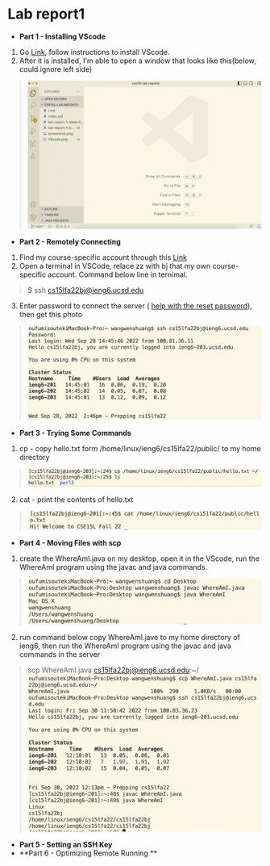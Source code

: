 # Lab report1

- **Part 1 - Installing VScode**
1. Go [Link](https://code.visualstudio.com/), follow instructions to install VScode. 
2. After it is installed, I'm able to open a window that looks like this(below, could ignore left side)
>![](VScode.png)

- **Part 2 - Remotely Connecting**
1. Find my course-specific account through this [Link](https://sdacs.ucsd.edu/~icc/index.php)
2. Open a terminal in VSCode, relace zz with bj that my own course-specific account. Command below line in ternimal.  
> $ ssh cs15lfa22bj@ieng6.ucsd.edu  
3. Enter password to connect the server ( [help with the reset password](https://docs.google.com/document/d/1hs7CyQeh-MdUfM9uv99i8tqfneos6Y8bDU0uhn1wqho/edit)), then get this photo 
>![](login.png)

- **Part 3 - Trying Some Commands**
1. cp - copy hello.txt form /home/linux/ieng6/cs15lfa22/public/ to my home directory
>![](Commands.png)
2. cat - print the contents of hello.txt
>![](cat.png)
- **Part 4 - Moving Files with scp**
1. create the WhereAmI.java on my desktop, open it in the VScode, run the WhereAmI program using the javac and java commands.
> ![](WhereAmI.png)
2. run command below copy WhereAmI.jave to my home directory of ieng6, then run the WhereAmI program using the javac and java commands in the server 
>scp WhereAmI.java cs15lfa22bj@ieng6.ucsd.edu:~/
> ![](server.png)
- **Part 5 - Setting an SSH Key**
- **Part 6 - Optimizing Remote Running **

